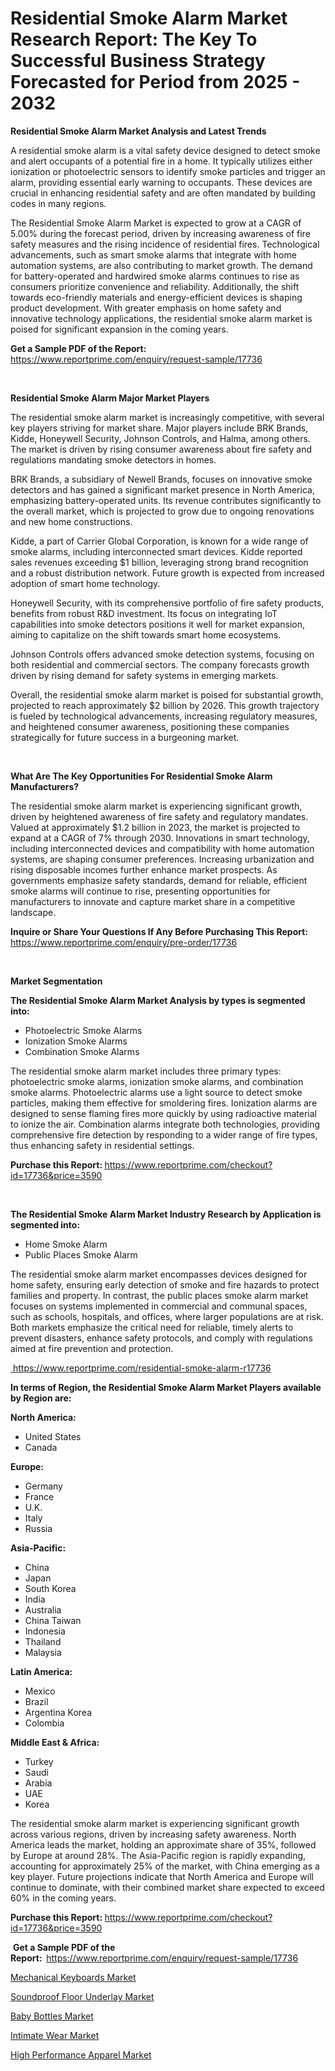 <p><h1>Residential Smoke Alarm Market Research Report: The Key To Successful Business Strategy Forecasted for Period from 2025 - 2032</h1></p><p><strong>Residential Smoke Alarm Market Analysis and Latest Trends</strong></p>
<p><p>A residential smoke alarm is a vital safety device designed to detect smoke and alert occupants of a potential fire in a home. It typically utilizes either ionization or photoelectric sensors to identify smoke particles and trigger an alarm, providing essential early warning to occupants. These devices are crucial in enhancing residential safety and are often mandated by building codes in many regions.</p><p>The Residential Smoke Alarm Market is expected to grow at a CAGR of 5.00% during the forecast period, driven by increasing awareness of fire safety measures and the rising incidence of residential fires. Technological advancements, such as smart smoke alarms that integrate with home automation systems, are also contributing to market growth. The demand for battery-operated and hardwired smoke alarms continues to rise as consumers prioritize convenience and reliability. Additionally, the shift towards eco-friendly materials and energy-efficient devices is shaping product development. With greater emphasis on home safety and innovative technology applications, the residential smoke alarm market is poised for significant expansion in the coming years.</p></p>
<p><strong>Get a Sample PDF of the Report:&nbsp;</strong> <a href="https://www.reportprime.com/enquiry/request-sample/17736?utm_campaign=1110&utm_medium=2&utm_source=Github&utm_content=ia&utm_term=18032025&utm_id=residential-smoke-alarm">https://www.reportprime.com/enquiry/request-sample/17736</a></p>
<p>&nbsp;</p>
<p><strong>Residential Smoke Alarm Major Market Players</strong></p>
<p><p>The residential smoke alarm market is increasingly competitive, with several key players striving for market share. Major players include BRK Brands, Kidde, Honeywell Security, Johnson Controls, and Halma, among others. The market is driven by rising consumer awareness about fire safety and regulations mandating smoke detectors in homes.</p><p>BRK Brands, a subsidiary of Newell Brands, focuses on innovative smoke detectors and has gained a significant market presence in North America, emphasizing battery-operated units. Its revenue contributes significantly to the overall market, which is projected to grow due to ongoing renovations and new home constructions.</p><p>Kidde, a part of Carrier Global Corporation, is known for a wide range of smoke alarms, including interconnected smart devices. Kidde reported sales revenues exceeding $1 billion, leveraging strong brand recognition and a robust distribution network. Future growth is expected from increased adoption of smart home technology.</p><p>Honeywell Security, with its comprehensive portfolio of fire safety products, benefits from robust R&D investment. Its focus on integrating IoT capabilities into smoke detectors positions it well for market expansion, aiming to capitalize on the shift towards smart home ecosystems.</p><p>Johnson Controls offers advanced smoke detection systems, focusing on both residential and commercial sectors. The company forecasts growth driven by rising demand for safety systems in emerging markets.</p><p>Overall, the residential smoke alarm market is poised for substantial growth, projected to reach approximately $2 billion by 2026. This growth trajectory is fueled by technological advancements, increasing regulatory measures, and heightened consumer awareness, positioning these companies strategically for future success in a burgeoning market.</p></p>
<p>&nbsp;</p>
<p><strong>What Are The Key Opportunities For Residential Smoke Alarm Manufacturers?</strong></p>
<p><p>The residential smoke alarm market is experiencing significant growth, driven by heightened awareness of fire safety and regulatory mandates. Valued at approximately $1.2 billion in 2023, the market is projected to expand at a CAGR of 7% through 2030. Innovations in smart technology, including interconnected devices and compatibility with home automation systems, are shaping consumer preferences. Increasing urbanization and rising disposable incomes further enhance market prospects. As governments emphasize safety standards, demand for reliable, efficient smoke alarms will continue to rise, presenting opportunities for manufacturers to innovate and capture market share in a competitive landscape.</p></p>
<p><strong>Inquire or Share Your Questions If Any Before Purchasing This Report:</strong> <a href="https://www.reportprime.com/enquiry/pre-order/17736?utm_campaign=1110&utm_medium=2&utm_source=Github&utm_content=ia&utm_term=18032025&utm_id=residential-smoke-alarm">https://www.reportprime.com/enquiry/pre-order/17736</a></p>
<p>&nbsp;</p>
<p><strong>Market Segmentation</strong></p>
<p><strong>The Residential Smoke Alarm Market Analysis by types is segmented into:</strong></p>
<p><ul><li>Photoelectric Smoke Alarms</li><li>Ionization Smoke Alarms</li><li>Combination Smoke Alarms</li></ul></p>
<p><p>The residential smoke alarm market includes three primary types: photoelectric smoke alarms, ionization smoke alarms, and combination smoke alarms. Photoelectric alarms use a light source to detect smoke particles, making them effective for smoldering fires. Ionization alarms are designed to sense flaming fires more quickly by using radioactive material to ionize the air. Combination alarms integrate both technologies, providing comprehensive fire detection by responding to a wider range of fire types, thus enhancing safety in residential settings.</p></p>
<p><strong>Purchase this Report:&nbsp;</strong><a href="https://www.reportprime.com/checkout?id=17736&price=3590&utm_campaign=1110&utm_medium=2&utm_source=Github&utm_content=ia&utm_term=18032025&utm_id=residential-smoke-alarm">https://www.reportprime.com/checkout?id=17736&price=3590</a></p>
<p>&nbsp;</p>
<p><strong>The Residential Smoke Alarm Market Industry Research by Application is segmented into:</strong></p>
<p><ul><li>Home Smoke Alarm</li><li>Public Places Smoke Alarm</li></ul></p>
<p><p>The residential smoke alarm market encompasses devices designed for home safety, ensuring early detection of smoke and fire hazards to protect families and property. In contrast, the public places smoke alarm market focuses on systems implemented in commercial and communal spaces, such as schools, hospitals, and offices, where larger populations are at risk. Both markets emphasize the critical need for reliable, timely alerts to prevent disasters, enhance safety protocols, and comply with regulations aimed at fire prevention and protection.</p></p>
<p><a href="https://www.reportprime.com/residential-smoke-alarm-r17736?utm_campaign=1110&utm_medium=2&utm_source=Github&utm_content=ia&utm_term=18032025&utm_id=residential-smoke-alarm">&nbsp;https://www.reportprime.com/residential-smoke-alarm-r17736</a></p>
<p><strong>In terms of Region, the Residential Smoke Alarm Market Players available by Region are:</strong></p>
<p>
    <p> <strong> North America: </strong>
        <ul>
            <li>United States</li>
            <li>Canada</li>
        </ul>
        </p> 
    <p> <strong> Europe: </strong>
        <ul>
            <li>Germany</li>
            <li>France</li>
            <li>U.K.</li>
            <li>Italy</li>
            <li>Russia</li>
        </ul>
        </p> 
    <p> <strong> Asia-Pacific: </strong>
        <ul>
            <li>China</li>
            <li>Japan</li>
            <li>South Korea</li>
            <li>India</li>
            <li>Australia</li>
            <li>China Taiwan</li>
            <li>Indonesia</li>
            <li>Thailand</li>
            <li>Malaysia</li>
        </ul>
        </p> 
    <p> <strong> Latin America: </strong>
        <ul>
            <li>Mexico</li>
            <li>Brazil</li>
            <li>Argentina Korea</li>
            <li>Colombia</li>
        </ul>
        </p> 
    <p> <strong> Middle East & Africa: </strong>
        <ul>
            <li>Turkey</li>
            <li>Saudi</li>
            <li>Arabia</li>
            <li>UAE</li>
            <li>Korea</li>
        </ul>
    </p>
    </p>
<p><p>The residential smoke alarm market is experiencing significant growth across various regions, driven by increasing safety awareness. North America leads the market, holding an approximate share of 35%, followed by Europe at around 28%. The Asia-Pacific region is rapidly expanding, accounting for approximately 25% of the market, with China emerging as a key player. Future projections indicate that North America and Europe will continue to dominate, with their combined market share expected to exceed 60% in the coming years.</p></p>
<p><strong>Purchase this Report: </strong><a href="https://www.reportprime.com/checkout?id=17736&price=3590&utm_campaign=1110&utm_medium=2&utm_source=Github&utm_content=ia&utm_term=18032025&utm_id=residential-smoke-alarm">https://www.reportprime.com/checkout?id=17736&price=3590</a></p>
<p>&nbsp;<strong>Get a Sample PDF of the Report:&nbsp;&nbsp;</strong><a href="https://www.reportprime.com/enquiry/request-sample/17736?utm_campaign=1110&utm_medium=2&utm_source=Github&utm_content=ia&utm_term=18032025&utm_id=residential-smoke-alarm">https://www.reportprime.com/enquiry/request-sample/17736</a></p>
<p><strong></strong></p>
<p><p><a href="https://github.com/romeoacuffap/Market-Research-Report-List-1/blob/main/mechanical-keyboards-market.md?utm_campaign=1110&utm_medium=2&utm_source=Github&utm_content=ia&utm_term=18032025&utm_id=residential-smoke-alarm">Mechanical Keyboards Market</a></p><p><a href="https://github.com/linnuripat/Market-Research-Report-List-1/blob/main/soundproof-floor-underlay-market.md?utm_campaign=1110&utm_medium=2&utm_source=Github&utm_content=ia&utm_term=18032025&utm_id=residential-smoke-alarm">Soundproof Floor Underlay Market</a></p><p><a href="https://github.com/larotnanonhx/Market-Research-Report-List-1/blob/main/baby-bottles-market.md?utm_campaign=1110&utm_medium=2&utm_source=Github&utm_content=ia&utm_term=18032025&utm_id=residential-smoke-alarm">Baby Bottles Market</a></p><p><a href="https://github.com/kelttnandan9/Market-Research-Report-List-1/blob/main/intimate-wear-market.md?utm_campaign=1110&utm_medium=2&utm_source=Github&utm_content=ia&utm_term=18032025&utm_id=residential-smoke-alarm">Intimate Wear Market</a></p><p><a href="https://github.com/borsiflorsfa/Market-Research-Report-List-1/blob/main/high-performance-apparel-market.md?utm_campaign=1110&utm_medium=2&utm_source=Github&utm_content=ia&utm_term=18032025&utm_id=residential-smoke-alarm">High Performance Apparel Market</a></p></p>